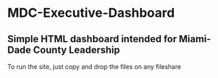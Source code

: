 # MDC-Executive-Dashboard

## Simple HTML dashboard intended for Miami-Dade County Leadership 

To run the site, just copy and drop the files on any fileshare
